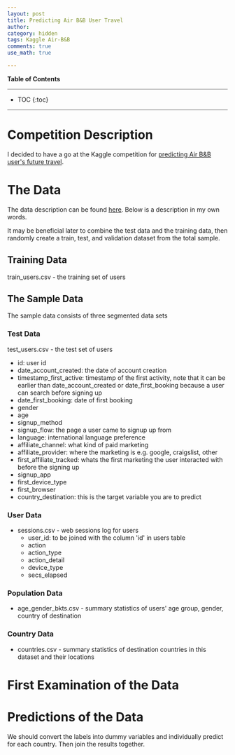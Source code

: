 ```yaml
---
layout: post
title: Predicting Air B&B User Travel
author:
category: hidden
tags: Kaggle Air-B&B
comments: true
use_math: true

---
```


**Table of Contents**

<hr style="height:2px; background-color:#b6b6b6"/>

* TOC
{:toc}

<hr style="height:2px; background-color:#b6b6b6"/>

# Competition Description

I decided to have a go at the Kaggle competition for [predicting Air B&B user's
future travel](https://www.kaggle.com/c/airbnb-recruiting-new-user-bookings).


# The Data

The data description can be found
[here](https://www.kaggle.com/c/airbnb-recruiting-new-user-bookings/data). Below
is a description in my own words.

It may be beneficial later to combine the test data and the training data, then
randomly create a train, test, and validation dataset from the total sample.

## Training Data

  train_users.csv - the training set of users

## The Sample Data

The sample data consists of three segmented data sets

### Test Data

test_users.csv - the test set of users

+ id: user id
+ date_account_created: the date of account creation
+ timestamp_first_active: timestamp of the first activity, note that it can be earlier than date_account_created or date_first_booking because a user can search before signing up
+ date_first_booking: date of first booking
+ gender
+ age
+ signup_method
+ signup_flow: the page a user came to signup up from
+ language: international language preference
+ affiliate_channel: what kind of paid marketing
+ affiliate_provider: where the marketing is e.g. google, craigslist, other
+ first_affiliate_tracked: whats the first marketing the user interacted with before the signing up
+ signup_app
+ first_device_type
+ first_browser
+ country_destination: this is the target variable you are to predict

### User Data

+ sessions.csv - web sessions log for users
  + user_id: to be joined with the column 'id' in users table
  + action
  + action_type
  + action_detail
  + device_type
  + secs_elapsed

### Population Data

+ age_gender_bkts.csv - summary statistics of users' age group, gender, country 
                        of destination

### Country Data

+ countries.csv - summary statistics of destination countries in this dataset
                  and their locations


# First Examination of the Data

# Predictions of the Data

We should convert the labels into dummy variables and individually predict for
each country. Then join the results together.







